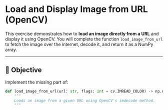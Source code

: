 # Load and Display Image from URL (OpenCV)

This exercise demonstrates how to **load an image directly from a URL** and display it using OpenCV.
You will complete the function `load_image_from_url` to fetch the image over the internet, decode it, and return it as a NumPy array.

---

## 📌 Objective
Implement the missing part of:

```python
def load_image_from_url(url: str, flags: int = cv.IMREAD_COLOR) -> np.ndarray:
    """
    Loads an image from a given URL using OpenCV's imdecode method.
    """
